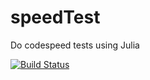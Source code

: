 # speedTest
Do codespeed tests using Julia
 
 [![Build Status](https://travis-ci.org/sanpitch/testCIspeed.svg?branch=master)](https://travis-ci.org/sanpitch/testCIspeed)
 
 
 
 
 
 
 
 
 
 
 
 
 
 
 
 
